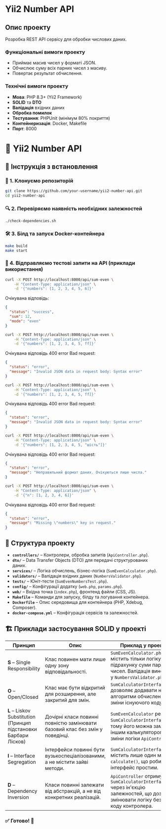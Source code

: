 # Yii2 Number API

## Опис проекту

Розробка REST API сервісу для обробки числових даних.

### Функціональні вимоги проекту

- Приймає масив чисел у форматі JSON.
- Обчислює суму всіх парних чисел з масиву.
- Повертає результат обчислення.

### Технічні вимоги проекту

- **Мова**: PHP 8.3+ (Yii2 Framework)
- **SOLID** та **DTO**
- **Валідація** вхідних даних
- **Обробка помилок**
- **Тестування**: PHPUnit (мінімум 80% покриття)
- **Контейнеризація**: Docker, Makefile
- **Порт**: 8000

# 📌 Yii2 Number API

## 🚀 Інструкція з встановлення

### 📂 1. Клонуємо репозиторій

```sh
git clone https://github.com/your-username/yii2-number-api.git
cd yii2-number-api
```

### 🔍 2. Перевіряємо наявність необхідних залежностей

```sh
./check-dependencies.sh
```

### 🛠 3. Білд та запуск Docker-контейнера

```sh
make build
make start
```

### 🔄 4. Відправляємо тестові запити на API (приклади використання)

```sh
curl -X POST http://localhost:8000/api/sum-even \
    -H "Content-Type: application/json" \
    -d '{"numbers": [1, 2, 3, 4, 5, 6]}'
```

Очікувана відповідь:

```json
{
  "status": "success",
  "sum": 12,
  "mode": "even"
}
```

```sh
curl -X POST http://localhost:8000/api/sum-even \
    -H "Content-Type: application/json" \
    -d '{"numbers": [1, 2, 3, 4, 5, ff]}'
```

Очікувана відповідь 400 error Bad request:

```json
{
  "status": "error",
  "message": "Invalid JSON data in request body: Syntax error"
}
```

```sh
curl -X POST http://localhost:8000/api/sum-even \
    -H "Content-Type: application/json" \
    -d '{"numbers": [1, 2, 3, 4, 5, ff]}'
```

Очікувана відповідь 400 error Bad request:

```json
{
  "status": "error",
  "message": "Invalid JSON data in request body: Syntax error"
}
```

```sh
curl -X POST http://localhost:8000/api/sum-even \
    -H "Content-Type: application/json" \
    -d '{"numbers": [1, 2, 3, 4, 5, "шість"]}'
```

Очікувана відповідь 400 error Bad request:

```json
{
  "status": "error",
  "message": "Неправильний формат даних. Очікуються лише числа."
}
```

```sh
curl -X POST http://localhost:8000/api/sum-even \
    -H "Content-Type: application/json" \
    -d '{"n": [1, 2, 3, 4, 6]}'
```

Очікувана відповідь 400 error Bad request:

```json
{
  "status": "error",
  "message": "Missing \"numbers\" key in request."
}
```

## 📂 Структура проекту

- **`controllers/`** – Контролери, обробка запитів (`ApiController.php`).
- **`dto/`** – Data Transfer Objects (DTO) для передачі структурованих даних.
- **`services/`** – Логіка обчислень, бізнес-логіка (`SumEvenCalculator.php`).
- **`validators/`** – Валідація вхідних даних (`NumbersValidator.php`).
- **`tests/`** – Юніт-тести (`SumEvenNumbersTest.php`).
- **`config/`** – Конфігурації додатку (`web.php`, `params.php`).
- **`web/`** – Вхідна точка (`index.php`), фронтенд файли (CSS, JS).
- **`Makefile`** – Команди для запуску, білду та логування контейнера.
- **`Dockerfile`** – Опис середовища для контейнера (PHP, Xdebug, Composer).
- **`docker-compose.yml`** – Конфігурація сервісів та залежностей.

## 🏗 Приклади застосування SOLID у проекті

| Принцип                                                          | Опис                                                                         | Приклад у проекті                                                                                                                     |
| ---------------------------------------------------------------- | ---------------------------------------------------------------------------- | ------------------------------------------------------------------------------------------------------------------------------------- |
| **S** – Single Responsibility                                    | Клас повинен мати лише одну зону відповідальності.                           | `SumEvenCalculator.php` містить тільки логіку підрахунку суми парних чисел. Валідація винесена у `NumbersValidator.php`.              |
| **O** – Open/Closed                                              | Клас має бути відкритий для розширення, але закритий для змін.               | `SumCalculatorInterface.php` дозволяє додавати нові алгоритми обчислень без зміни існуючого коду.                                     |
| **L** – Liskov Substitution (Принцип підстановки Барбари Лісков) | Дочірні класи повинні повністю замінювати базовий клас без змін у поведінці. | `SumEvenCalculator` реалізує `SumCalculatorInterface`, тому його можна замінити іншим калькулятором без зміни логіки `ApiController`. |
| **I** – Interface Segregation                                    | Інтерфейси повинні бути вузькоспеціалізованими, а не містити зайві методи.   | `SumCalculatorInterface.php` містить лише один метод `calculate()`, що робить інтерфейс простим.                                      |
| **D** – Dependency Inversion                                     | Класи повинні залежати від абстракцій, а не від конкретних реалізацій.       | `ApiController` отримує `SumCalculatorInterface` через ін'єкцію залежностей, що дозволяє змінювати логіку без зміни коду контролера.  |

### ✅ Готово! 🚀

```

```
